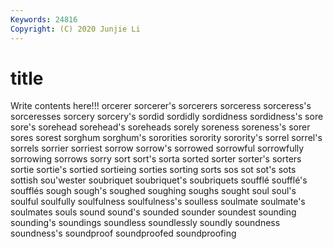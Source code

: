 ```yaml
---
Keywords: 24816
Copyright: (C) 2020 Junjie Li
---
```


# title

Write contents here!!!
orcerer 
sorcerer's
sorcerers 
sorceress 
sorceress's 
sorceresses 
sorcery 
sorcery's 
sordid 
sordidly 
sordidness 
sordidness's
sore 
sore's 
sorehead 
sorehead's 
soreheads 
sorely 
soreness 
soreness's 
sorer 
sores
sorest 
sorghum 
sorghum's 
sororities 
sorority 
sorority's 
sorrel 
sorrel's 
sorrels 
sorrier
sorriest 
sorrow 
sorrow's 
sorrowed 
sorrowful 
sorrowfully 
sorrowing 
sorrows 
sorry 
sort
sort's 
sorta 
sorted 
sorter 
sorter's 
sorters 
sortie 
sortie's 
sortied 
sortieing
sorties 
sorting 
sorts 
sos 
sot 
sot's 
sots 
sottish 
sou'wester 
soubriquet
soubriquet's 
soubriquets 
soufflé 
soufflé's 
soufflés 
sough 
sough's 
soughed 
soughing 
soughs
sought 
soul 
soul's 
soulful 
soulfully 
soulfulness 
soulfulness's 
soulless 
soulmate 
soulmate's
soulmates 
souls 
sound 
sound's 
sounded 
sounder 
soundest 
sounding 
sounding's 
soundings
soundless 
soundlessly 
soundly 
soundness 
soundness's 
soundproof 
soundproofed 
soundproofing 
